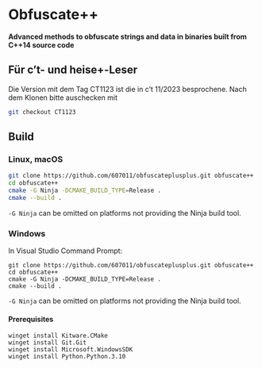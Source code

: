 # Obfuscate++

**Advanced methods to obfuscate strings and data in binaries built from C++14 source code**


## Für c’t- und heise+-Leser

Die Version mit dem Tag CT1123 ist die in c’t 11/2023 besprochene. Nach dem Klonen bitte auschecken mit

```bash
git checkout CT1123
```


## Build

### Linux, macOS

```bash
git clone https://github.com/607011/obfuscateplusplus.git obfuscate++
cd obfuscate++
cmake -G Ninja -DCMAKE_BUILD_TYPE=Release .
cmake --build .
```

`-G Ninja` can be omitted on platforms not providing the Ninja build tool.

### Windows

In Visual Studio Command Prompt:

```
git clone https://github.com/607011/obfuscateplusplus.git obfuscate++
cd obfuscate++
cmake -G Ninja -DCMAKE_BUILD_TYPE=Release .
cmake --build .
```

`-G Ninja` can be omitted on platforms not providing the Ninja build tool.

#### Prerequisites

```
winget install Kitware.CMake
winget install Git.Git
winget install Microsoft.WindowsSDK
winget install Python.Python.3.10
```
